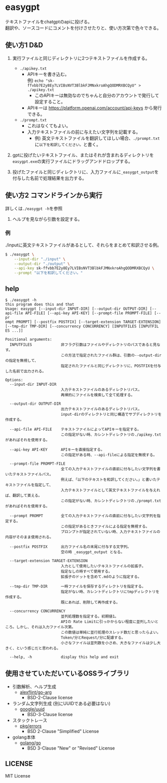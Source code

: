 # easygpt

テキストファイルをchatgptのapiに投げる。  
翻訳や、ソースコードにコメントを付けさせたりと、使い方次第で色々できる。


## 使い方1 D&D

1. 実行ファイルと同じディレクトリに2つテキストファイルを作成する。
	* `./apikey.txt`
		* APIキーを書き込む。  
		例) `echo "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" > ./apikey.txt`
            * このAPIキーは無効なのでちゃんと自分のアカウントで発行して設定すること。
		* APIキーは https://platform.openai.com/account/api-keys から発行できる。
	* `./prompt.txt`
		* これはなくてもよい。
		* 入力テキストファイルの前に与えたい文字列を記載する。
			* 例) 英文テキストファイルを翻訳してほしい場合、`./prompt.txt`に`以下を和訳してください。`と書く。

1. gptに投げたいテキストファイル、またはそれが含まれるディレクトリを`easygpt.exe`の実行ファイルにドラッグアンドドロップする。
1. 投げたファイルと同じディレクトリに、入力ファイルに`_easygpt_output`を付与した名前で処理結果を出力する。


## 使い方2 コマンドラインから実行

詳しくは`./easygpt -h`を参照

1. ヘルプを見ながら引数を設定する。

### 例

./inputに英文テキストファイルがあるとして、それらをまとめて和訳させる例。

```sh
$ ./easygpt \
	--input-dir "./input" \
	--output-dir "./output" \
	--api-key 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 \
	--prompt "以下を和訳してください。" 
```

## help

```
$ ./easygpt -h
this program does this and that
Usage: easygpt [--input-dir INPUT-DIR] [--output-dir OUTPUT-DIR] [--api-file API-FILE] [--api-key API-KEY] [--prompt-file PROMPT-FILE] [--pr
ompt PROMPT] [--postfix POSTFIX] [--target-extension TARGET-EXTENSION] [--tmp-dir TMP-DIR] [--concurrency CONCURRENCY] [INPUTFILES [INPUTFIL
ES ...]]

Positional arguments:
  INPUTFILES             非フラグ引数はファイルやディレクトリのパスであると見なす。
                         この方法で指定されたファイル群は、引数の--output-dirの指定を無視して、
                         指定されたファイルと同じディレクトリに、POSTFIXを付与した名前で出力される。

Options:
  --input-dir INPUT-DIR
                         入力テキストファイルのあるディレクトリパス。
                         再帰的にファイルを検索して全て処理する。

  --output-dir OUTPUT-DIR
                         出力テキストファイルのあるディレクトリパス。
                         input-dirのディレクトリと同じ構造でサブディレクトリを作成する。

  --api-file API-FILE    テキストファイルによってAPIキーを指定する。
                         この指定がない時、カレントディレクトリの./apikey.txtがあればそれを使用する。

  --api-key API-KEY      APIキーを直接指定する。
                         この指定がある時、--api-fileによる指定を無視する。

  --prompt-file PROMPT-FILE
                         全ての入力テキストファイルの直前に付与したい文字列を書いたテキストファイルパス。
                         例えば、「以下のテキストを和訳してください。」と書いたテキストファイルを指定して、
                         入力テキストファイルとして英文テキストファイルを与えれば、翻訳して貰える。
                         この指定がない時、カレントディレクトリの./prompt.txtがあればそれを使用する。

  --prompt PROMPT        全ての入力テキストファイルの直前に付与したい文字列を指定する。
                         この指定があるときファイルによる指定を無視する。
                         プロンプトが指定されていない時、入力テキストファイルの内容がそのまま使用される。

  --postfix POSTFIX      出力ファイル名の末尾に付与する文字列。
                         空の時 _easygpt_output となる。

  --target-extension TARGET-EXTENSION
                         入力として使用したいテキストファイルの拡張子。
                         指定なしの時すべて使用する。
                         拡張子のドットを含めて.mdのように指定する。

  --tmp-dir TMP-DIR      一時ファイルを保存するディレクトリを指定する。
                         指定がない時、カレントディレクトリにtmpディレクトリを作成する。
                         既にあれば、削除して再作成する。

  --concurrency CONCURRENCY
                         並列処理数を指定する。初期値1。
                         APIの Rate Limitに引っかからない程度に並列したいところ。しかし、それは入力ファイル次第。
                         この数値は単純に並行処理のスレッド数だと思ったらよい。
                         Token/分とRequest/分に配慮する。
                         小さなファイルは並列数を小さめ、大きなファイルは少し大きく、という感じだと思われる。

  --help, -h             display this help and exit
```


## 使用させていただいているOSSライブラリ

* 引数解析、ヘルプ生成
    * [alexflint/go-arg](https://github.com/alexflint/go-arg)
        * BSD-2-Clause license
* ランダム文字列生成 (別にUUIDである必要はない)
    * [google/uuid](https://github.com/google/uuid)
        * BSD-3-Clause license
* スタックトレース
    * [pkg/errors](https://github.com/pkg/errors)
        * BSD 2-Clause "Simplified" License
* golang本体
    * [golang/go](https://github.com/golang/go)
        * BSD 3-Clause "New" or "Revised" License

## LICENSE

MIT License


